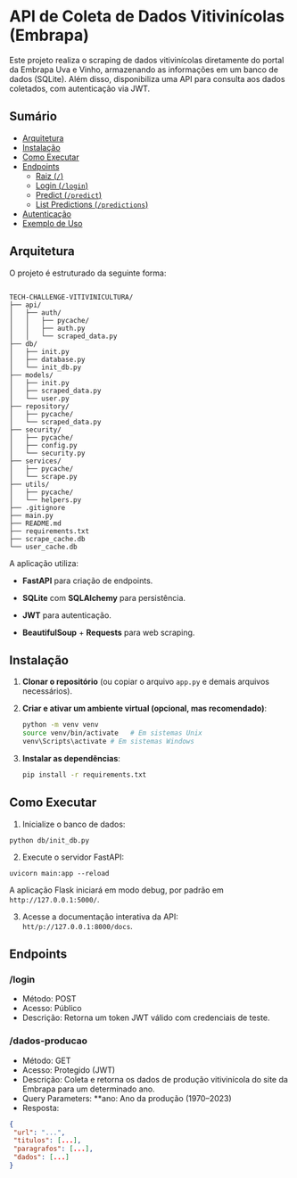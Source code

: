 # API de Coleta de Dados Vitivinícolas (Embrapa)

Este projeto realiza o scraping de dados vitivinícolas diretamente do portal da Embrapa Uva e Vinho, armazenando as informações em um banco de dados (SQLite). Além disso, disponibiliza uma API para consulta aos dados coletados, com autenticação via JWT.

## Sumário

- [Arquitetura](#arquitetura)
- [Instalação](#instalação)
- [Como Executar](#como-executar)
- [Endpoints](#endpoints)
  - [Raiz (`/`)](#raiz-)
  - [Login (`/login`)](#login-)
  - [Predict (`/predict`)](#predict-)
  - [List Predictions (`/predictions`)](#list-predictions-)
- [Autenticação](#autenticação)
- [Exemplo de Uso](#exemplo-de-uso)

## Arquitetura

O projeto é estruturado da seguinte forma:

```

TECH-CHALLENGE-VITIVINICULTURA/
├── api/
│   ├── auth/
│   │   ├── pycache/
│   │   ├── auth.py
│   │   └── scraped_data.py
├── db/
│   ├── init.py
│   ├── database.py
│   └── init_db.py
├── models/
│   ├── init.py
│   ├── scraped_data.py
│   └── user.py
├── repository/
│   ├── pycache/
│   └── scraped_data.py
├── security/
│   ├── pycache/
│   ├── config.py
│   └── security.py
├── services/
│   ├── pycache/
│   └── scrape.py
├── utils/
│   ├── pycache/
│   └── helpers.py
├── .gitignore
├── main.py
├── README.md
├── requirements.txt
├── scrape_cache.db
└── user_cache.db

```

A aplicação utiliza:

* **FastAPI** para criação de endpoints.

* **SQLite** com **SQLAlchemy** para persistência.

* **JWT** para autenticação.

* **BeautifulSoup** + **Requests** para web scraping.


## Instalação

1. **Clonar o repositório** (ou copiar o arquivo `app.py` e demais arquivos necessários).

2. **Criar e ativar um ambiente virtual (opcional, mas recomendado)**:
   ```bash
   python -m venv venv
   source venv/bin/activate   # Em sistemas Unix
   venv\Scripts\activate # Em sistemas Windows
   ```
3. **Instalar as dependências**:
   ```bash
   pip install -r requirements.txt
   ```

## Como Executar

1. Inicialize o banco de dados:

```
python db/init_db.py
```

2. Execute o servidor FastAPI:
```
uvicorn main:app --reload
```

A aplicação Flask iniciará em modo debug, por padrão em `http://127.0.0.1:5000/`.

3. Acesse a documentação interativa da API: `htt/p://127.0.0.1:8000/docs`.

## Endpoints

### /login
* Método: POST
* Acesso: Público
* Descrição: Retorna um token JWT válido com credenciais de teste.

### /dados-producao
* Método: GET
* Acesso: Protegido (JWT)
* Descrição: Coleta e retorna os dados de produção vitivinícola do site da Embrapa para um determinado ano.
* Query Parameters:
    **ano: Ano da produção (1970–2023)
* Resposta:
 ```json
 {
  "url": "...",
  "titulos": [...],
  "paragrafos": [...],
  "dados": [...]
} 
```


